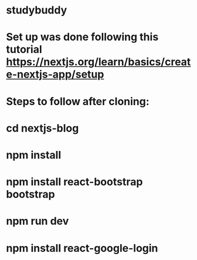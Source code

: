 # studybuddy
# Set up was done following this tutorial https://nextjs.org/learn/basics/create-nextjs-app/setup
# Steps to follow after cloning:
# cd nextjs-blog
# npm install
# npm install react-bootstrap bootstrap
# npm run dev
# npm install react-google-login